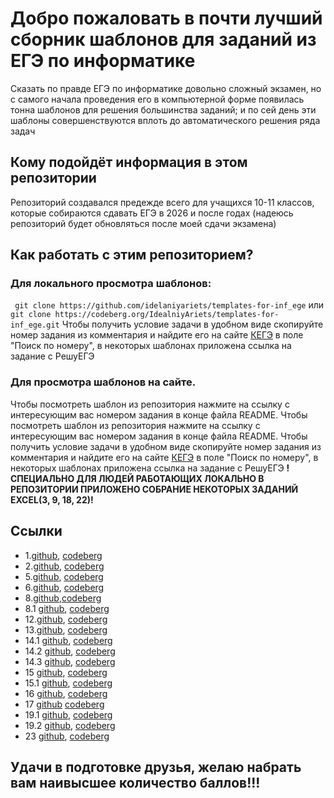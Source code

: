 # Добро пожаловать в почти лучший сборник шаблонов для заданий из ЕГЭ по информатике
Сказать по правде ЕГЭ по информатике довольно сложный экзамен, но с самого начала проведения его в компьютерной форме появилась тонна шаблонов для решения большинства заданий; и по сей день эти шаблоны совершенствуются вплоть до автоматического решения ряда задач
## Кому подойдёт информация в этом репозитории
Репозиторий создавался предежде всего для учащихся 10-11 классов, которые собираются сдавать ЕГЭ в 2026 и после годах (надеюсь репозиторий будет обновляться после моей сдачи экзамена)
## Как работать с этим репозиторием?
### Для локального просмотра шаблонов: 
` git clone https://github.com/idelaniyariets/templates-for-inf_ege` или `git clone https://codeberg.org/IdealniyAriets/templates-for-inf_ege.git`
Чтобы получить условие задачи в удобном виде скопируйте номер задания из комментария и найдите его на сайте [КЕГЭ](https://kompege.ru/task) в поле "Поиск по номеру", в некоторых шаблонах приложена ссылка на задание с РешуЕГЭ
### Для просмотра шаблонов на сайте.
Чтобы посмотреть шаблон из репозитория нажмите на ссылку с интересующим вас номером задания в конце файла README.
Чтобы посмотреть шаблон из репозитория нажмите на ссылку с интересующим вас номером задания в конце файла README. Чтобы получить условие задачи в удобном виде скопируйте номер задания из комментария и найдите его на сайте [КЕГЭ](https://kompege.ru/task) в поле "Поиск по номеру", в некоторых шаблонах приложена ссылка на задание с РешуЕГЭ
**!СПЕЦИАЛЬНО ДЛЯ ЛЮДЕЙ РАБОТАЮЩИХ ЛОКАЛЬНО В РЕПОЗИТОРИИ ПРИЛОЖЕНО СОБРАНИЕ НЕКОТОРЫХ ЗАДАНИЙ EXCEL(3, 9, 18, 22)!**
## Ссылки
* 1.[github](https://github.com/idelaniyariets/templates-for-inf_ege/blob/main/n_1.py), [codeberg](https://codeberg.org/IdealniyAriets/templates-for-inf_ege/src/branch/main/n_1.py)
* 2.[github](https://github.com/idelaniyariets/templates-for-inf_ege/blob/main/n_2.py), [codeberg](https://codeberg.org/IdealniyAriets/templates-for-inf_ege/src/branch/main/n_2.py)
* 5.[github](https://github.com/idelaniyariets/templates-for-inf_ege/blob/main/n_5.py), [codeberg](https://codeberg.org/IdealniyAriets/templates-for-inf_ege/src/branch/main/n_5.py)
* 6.[github](https://github.com/idelaniyariets/templates-for-inf_ege/blob/main/n_6.py), [codeberg](https://codeberg.org/IdealniyAriets/templates-for-inf_ege/src/branch/main/n_6.py)
* 8.[github](https://github.com/idelaniyariets/templates-for-inf_ege/blob/main/n_8.py),[codeberg](https://codeberg.org/IdealniyAriets/templates-for-inf_ege/src/branch/main/n_8.py)
* 8.1 [github](https://github.com/idelaniyariets/templates-for-inf_ege/blob/main/n_8_1.py), [codeberg](https://codeberg.org/IdealniyAriets/templates-for-inf_ege/src/branch/main/n_8_1.py)
* 12.[github](https://github.com/idelaniyariets/templates-for-inf_ege/blob/main/n_12.py), [codeberg](https://codeberg.org/IdealniyAriets/templates-for-inf_ege/src/branch/main/n_12.py)
* 13.[github](https://github.com/idelaniyariets/templates-for-inf_ege/blob/main/n_13.py), [codeberg](https://codeberg.org/IdealniyAriets/templates-for-inf_ege/src/branch/main/n_13.py)
* 14.1 [github](https://github.com/idelaniyariets/templates-for-inf_ege/blob/main/n14_1.py), [codeberg](https://codeberg.org/IdealniyAriets/templates-for-inf_ege/src/branch/main/n14_1.py)
* 14.2 [github](https://github.com/idelaniyariets/templates-for-inf_ege/blob/main/n14_2.py), [codeberg](https://codeberg.org/IdealniyAriets/templates-for-inf_ege/src/branch/main/n14_2.py)
* 14.3 [github](https://github.com/idelaniyariets/templates-for-inf_ege/blob/main/n14_3.py), [codeberg](https://codeberg.org/IdealniyAriets/templates-for-inf_ege/src/branch/main/n14_3.py)
* 15 [github](https://github.com/idelaniyariets/templates-for-inf_ege/blob/main/n15.py), [codeberg](https://codeberg.org/IdealniyAriets/templates-for-inf_ege/src/branch/main/n15.py)
* 15.1 [github](https://github.com/idelaniyariets/templates-for-inf_ege/blob/main/n_15_1.py), [codeberg](https://codeberg.org/IdealniyAriets/templates-for-inf_ege/src/branch/main/n_15_1.py)
* 16 [github](https://github.com/idelaniyariets/templates-for-inf_ege/blob/main/n_16.py), [codeberg](https://codeberg.org/IdealniyAriets/templates-for-inf_ege/src/branch/main/n_16.py)
* 17 [github](https://github.com/idelaniyariets/templates-for-inf_ege/blob/main/n_17.py) [codeberg](https://codeberg.org/IdealniyAriets/templates-for-inf_ege/src/branch/main/n_17.py)
* 19.1 [github](https://github.com/idelaniyariets/templates-for-inf_ege/blob/main/n19-n21_1.py), [codeberg](https://codeberg.org/IdealniyAriets/templates-for-inf_ege/src/branch/main/n19-n21_1.py)
* 19.2 [github](https://github.com/idelaniyariets/templates-for-inf_ege/blob/main/n19-n21_2.py), [codeberg](https://codeberg.org/IdealniyAriets/templates-for-inf_ege/src/branch/main/n19-n21_2.py)
* 23 [github](https://github.com/idelaniyariets/templates-for-inf_ege/blob/main/n_23.py), [codeberg](https://codeberg.org/IdealniyAriets/templates-for-inf_ege/src/branch/main/n_23.py)

## Удачи в подготовке друзья, желаю набрать вам наивысшее количество баллов!!!
